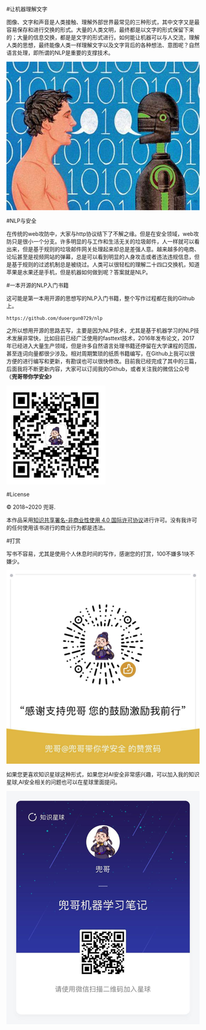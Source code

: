#让机器理解文字

图像、文字和声音是人类接触、理解外部世界最常见的三种形式，其中文字又是最容易保存和进行交换的形式。大量的人类文明，最终都是以文字的形式保留下来的；大量的信息交换，都是是文字的形式进行。如何能让机器可以与人交流，理解人类的思想，最终能像人类一样理解文字以及文字背后的各种想法、意图呢？自然语言处理，即所谓的NLP是重要的支撑技术。

![人机对话](人家对话.png)

#NLP与安全

在传统的web攻防中，大家与http协议结下了不解之缘。但是在安全领域，web攻防只是很小一个分支。许多明显的与工作和生活无关的垃圾邮件，人一样就可以看出来，但是基于规则的垃圾邮件网关处理起来却总是差强人意。越来越多的电商、论坛甚至是视频网站的弹幕，总是可以看到明显的人身攻击或者违法违规信息，但是基于规则的过滤机制总是被绕过。人类可以很轻松的理解二十四口交换机，知道苹果是水果还是手机，但是机器如何做到呢？答案就是NLP。

#一本开源的NLP入门书籍

这可能是第一本用开源的思想写的NLP入门书籍，整个写作过程都在我的Github上。

	https://github.com/duoergun0729/nlp

之所以想用开源的思路去写，主要是因为NLP技术，尤其是基于机器学习的NLP技术发展非常快，比如目前已经广泛使用的fasttext技术，2016年发布论文，2017年已经进入大量生产领域，但是许多自然语言处理书籍还停留在大学课程的范围，甚至连词向量都很少涉及。相对周期繁琐的纸质书籍编写，在Github上我可以很方便的进行编写和更新，有勘误也可以很快修改。目前我已经完成了其中的三篇，后面我将不断更新内容，大家可以订阅我的Github，或者关注我的微信公众号《**兜哥带你学安全**》

![公众号](公众号.png)


#License

© 2018~2020 兜哥.

本作品采用[知识共享署名-非商业性使用 4.0 国际许可协议](https://creativecommons.org/licenses/by-nc/4.0/)进行许可。没有我许可的任何使用该书进行的商业行为都是违法。
	

#打赏


写书不容易，尤其是使用个人休息时间的写作，感谢您的打赏，100不嫌多1块不嫌少。

![打赏](打赏.png)

如果您更喜欢知识星球这种形式，如果您对AI安全非常感兴趣，可以加入我的知识星球,AI安全相关的问题也可以在星球里面提问。

![知识星球](知识星球.png)
